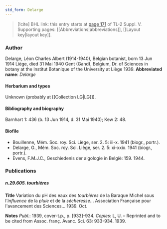 ```yaml
---
std_form: Delarge
---
```


> [!cite] BHL link: this entry starts at [page 171](https://www.biodiversitylibrary.org/page/33259217) of TL-2 Suppl. V.
> Supporting pages: [[Abbreviations|abbreviations]], [[Layout key|layout key]].

### Author

Delarge, Léon Charles Albert (1914-1940), Belgian botanist, born 13 Jun 1914 Liège, died 31 Mai 1940 Gent (Gand), Belgium, Dr. of Sciences in botany at the Institut Botanique of the University at Liège 1939. 
**Abbreviated name**: *Delarge*

#### Herbarium and types

Unknown (probably at [[Collection LG|LG]]).

#### Bibliography and biography

Barnhart 1: 436 (b. 13 Jun 1914, d. 31 Mai 1940); Kew 2: 48.

#### Biofile

- Bouillenne, Mém. Soc. roy. Sci. Liège, ser. 2. 5: iii-x. 1941 (biogr., portr.).
- Delarge, G., Mém. Soc. roy. Sci. Liège, ser. 2. 5: xi-xxix. 1941 (biogr., portr.).
- Evens, F.M.J.C., Geschiedenis der algologie in België: 159. 1944.

### Publications

##### n.29.605. tourbières

**Title**
Variation du pH des eaux des *tourbières* de la Baraque Michel sous l'*influence* de la *pluie* et de la *sécheresse*... Association Française pour l'avancement des Sciences... 1939. Oct.

**Notes**
*Publ*.: 1939, cover-t.p., p. \[933\]-934. *Copies*: L, U. – Reprinted and to be cited from Assoc. franç. Avanc. Sci. 63: 933-934. 1939.

